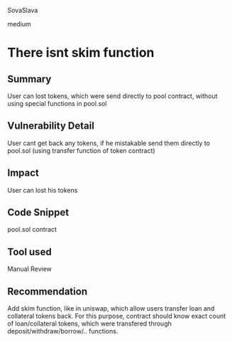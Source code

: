 SovaSlava

medium

# There isnt skim function

## Summary
User can lost tokens, which were send directly to pool contract, without using special functions in pool.sol
## Vulnerability Detail
User cant get back any tokens, if he mistakable send them directly to pool.sol (using transfer function of token contract)
## Impact
User can lost his tokens
## Code Snippet
pool.sol contract
## Tool used

Manual Review

## Recommendation
Add skim function, like in uniswap, which allow users transfer loan and collateral tokens back. For this purpose, contract should know exact count of loan/collateral tokens, which were transfered through deposit/withdraw/borrow/.. functions.